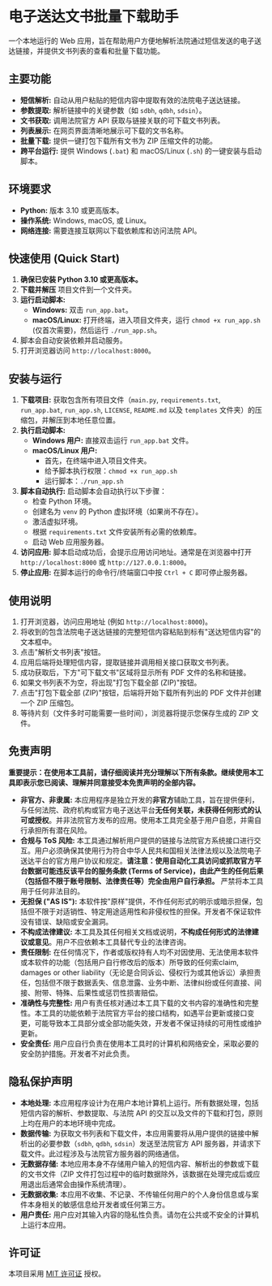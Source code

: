 # 电子送达文书批量下载助手

一个本地运行的 Web 应用，旨在帮助用户方便地解析法院通过短信发送的电子送达链接，并提供文书列表的查看和批量下载功能。

## 主要功能

*   **短信解析:** 自动从用户粘贴的短信内容中提取有效的法院电子送达链接。
*   **参数提取:** 解析链接中的关键参数（如 `sdbh`, `qdbh`, `sdsin`）。
*   **文书获取:** 调用法院官方 API 获取与链接关联的可下载文书列表。
*   **列表展示:** 在网页界面清晰地展示可下载的文书名称。
*   **批量下载:** 提供一键打包下载所有文书为 ZIP 压缩文件的功能。
*   **跨平台运行:** 提供 Windows (`.bat`) 和 macOS/Linux (`.sh`) 的一键安装与启动脚本。

## 环境要求

*   **Python:** 版本 3.10 或更高版本。
*   **操作系统:** Windows, macOS, 或 Linux。
*   **网络连接:** 需要连接互联网以下载依赖库和访问法院 API。

## 快速使用 (Quick Start)

1.  **确保已安装 Python 3.10 或更高版本。**
2.  **下载并解压** 项目文件到一个文件夹。
3.  **运行启动脚本:**
    *   **Windows:** 双击 `run_app.bat`。
    *   **macOS/Linux:** 打开终端，进入项目文件夹，运行 `chmod +x run_app.sh` (仅首次需要)，然后运行 `./run_app.sh`。
4.  脚本会自动安装依赖并启动服务。
5.  打开浏览器访问 `http://localhost:8000`。

## 安装与运行

1.  **下载项目:** 获取包含所有项目文件（`main.py`, `requirements.txt`, `run_app.bat`, `run_app.sh`, `LICENSE`, `README.md` 以及 `templates` 文件夹）的压缩包，并解压到本地任意位置。
2.  **执行启动脚本:**
    *   **Windows 用户:** 直接双击运行 `run_app.bat` 文件。
    *   **macOS/Linux 用户:**
        *   首先，在终端中进入项目文件夹。
        *   给予脚本执行权限：`chmod +x run_app.sh`
        *   运行脚本：`./run_app.sh`
3.  **脚本自动执行:** 启动脚本会自动执行以下步骤：
    *   检查 Python 环境。
    *   创建名为 `venv` 的 Python 虚拟环境（如果尚不存在）。
    *   激活虚拟环境。
    *   根据 `requirements.txt` 文件安装所有必需的依赖库。
    *   启动 Web 应用服务器。
4.  **访问应用:** 脚本启动成功后，会提示应用访问地址。通常是在浏览器中打开 `http://localhost:8000` 或 `http://127.0.0.1:8000`。
5.  **停止应用:** 在脚本运行的命令行/终端窗口中按 `Ctrl + C` 即可停止服务器。

## 使用说明

1.  打开浏览器，访问应用地址 (例如 `http://localhost:8000`)。
2.  将收到的包含法院电子送达链接的完整短信内容粘贴到标有"送达短信内容"的文本框中。
3.  点击"解析文书列表"按钮。
4.  应用后端将处理短信内容，提取链接并调用相关接口获取文书列表。
5.  成功获取后，下方"可下载文书"区域将显示所有 PDF 文件的名称和链接。
6.  如果文书列表不为空，将出现"打包下载全部 (ZIP)"按钮。
7.  点击"打包下载全部 (ZIP)"按钮，后端将开始下载所有列出的 PDF 文件并创建一个 ZIP 压缩包。
8.  等待片刻（文件多时可能需要一些时间），浏览器将提示您保存生成的 ZIP 文件。

## 免责声明

**重要提示：在使用本工具前，请仔细阅读并充分理解以下所有条款。继续使用本工具即表示您已阅读、理解并同意接受本免责声明的全部内容。**

*   **非官方、非隶属:** 本应用程序是独立开发的**非官方**辅助工具，旨在提供便利，与任何法院、政府机构或官方电子送达平台**无任何关联，未获得任何形式的认可或授权**。并非法院官方发布的应用。使用本工具完全基于用户自愿，并需自行承担所有潜在风险。
*   **合规与 ToS 风险:** 本工具通过解析用户提供的链接与法院官方系统接口进行交互。用户必须确保其使用行为符合中华人民共和国相关法律法规以及法院电子送达平台的官方用户协议和规定。**请注意：使用自动化工具访问或抓取官方平台数据可能违反该平台的服务条款 (Terms of Service)，由此产生的任何后果（包括但不限于账号限制、法律责任等）完全由用户自行承担。** 严禁将本工具用于任何非法目的。
*   **无担保 ("AS IS"):** 本软件按"原样"提供，不作任何形式的明示或暗示担保，包括但不限于对适销性、特定用途适用性和非侵权性的担保。开发者不保证软件没有错误、缺陷或安全漏洞。
*   **不构成法律建议:** 本工具及其任何相关文档或说明，**不构成任何形式的法律建议或意见**。用户不应依赖本工具替代专业的法律咨询。
*   **责任限制:** 在任何情况下，作者或版权持有人均不对因使用、无法使用本软件或本软件的功能（包括用户自行修改后的版本）所导致的任何索claim, damages or other liability（无论是合同诉讼、侵权行为或其他诉讼）承担责任，包括但不限于数据丢失、信息泄露、业务中断、法律纠纷或任何直接、间接、附带、特殊、后果性或惩罚性损害赔偿。
*   **准确性与完整性:** 用户有责任核对通过本工具下载的文书内容的准确性和完整性。本工具的功能依赖于法院官方平台的接口结构，如遇平台更新或接口变更，可能导致本工具部分或全部功能失效，开发者不保证持续的可用性或维护更新。
*   **安全责任:** 用户应自行负责在使用本工具时的计算机和网络安全，采取必要的安全防护措施。开发者不对此负责。

## 隐私保护声明

*   **本地处理:** 本应用程序设计为在用户本地计算机上运行。所有数据处理，包括短信内容的解析、参数提取、与法院 API 的交互以及文件的下载和打包，原则上均在用户的本地环境中完成。
*   **数据传输:** 为获取文书列表和下载文件，本应用需要将从用户提供的链接中解析出的必要参数（`sdbh`, `qdbh`, `sdsin`）发送至法院官方 API 服务器，并请求下载文件。此过程涉及与法院官方服务器的网络通信。
*   **无数据存储:** 本地应用本身不存储用户输入的短信内容、解析出的参数或下载的文书文件（ZIP 文件打包过程中的临时数据除外，该数据在处理完成后或应用退出后通常会由操作系统清理）。
*   **无数据收集:** 本应用不收集、不记录、不传输任何用户的个人身份信息或与案件本身相关的敏感信息给开发者或任何第三方。
*   **用户责任:** 用户应对其输入内容的隐私性负责。请勿在公共或不安全的计算机上运行本应用。

## 许可证

本项目采用 [MIT 许可证](LICENSE) 授权。 